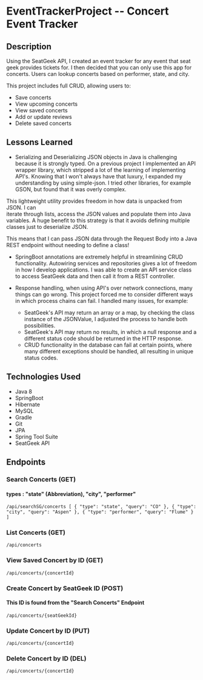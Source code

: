 # EventTrackerProject -- Concert Event Tracker

## Description

Using the SeatGeek API, I created an event tracker for any event that seat geek
provides tickets for. I then decided that you can only use this app for concerts.
Users can lookup concerts based on performer, state, and city.

This project includes full CRUD, allowing users to:

  - Save concerts
  - View upcoming concerts
  - View saved concerts
  - Add or update reviews
  - Delete saved concerts

## Lessons Learned

* Serializing and Deserializing JSON objects in Java is challenging because it is strongly typed.
On a previous project I implemented an API wrapper library, which stripped a lot of the learning
of implementing API's. Knowing that I won't always have that luxury, I expanded my understanding by using simple-json.
I tried other libraries, for example GSON, but found that it was overly complex.

This lightweight utility provides freedom in how data is unpacked from JSON. I can  
iterate through lists, access the JSON values and populate them into Java variables.
A huge benefit to this strategy is that it avoids defining multiple classes just to deserialize JSON.

This means that I can pass JSON data through the Request Body into a Java REST endpoint
without needing to define a class!


* SpringBoot annotations are extremely helpful in streamlining CRUD functionality.
Autowiring services and repositories gives a lot of freedom in how I develop applications.
I was able to create an API service class to access SeatGeek data and then call it from
a REST controller.


* Response handling, when using API's over network connections, many things can go wrong.
This project forced me to consider different ways in which process chains can fail.
I handled many issues, for example:
  - SeatGeek's API may return an array or a map, by checking the class instance of the
  JSONValue, I adjusted the process to handle both possibilities.
  - SeatGeek's API may return no results, in which a null response and a different status code
  should be returned in the HTTP response.
  - CRUD functionality in the database can fail at certain points, where many different exceptions
  should be handled, all resulting in unique status codes.

## Technologies Used

  - Java 8
  - SpringBoot
  - Hibernate
  - MySQL
  - Gradle
  - Git
  - JPA
  - Spring Tool Suite
  - SeatGeek API


## Endpoints

### Search Concerts (GET)

#### types : "state" (Abbreviation), "city", "performer"


`/api/searchSG/concerts
[
    {
        "type": "state",
        "query": "CO"
    },
    {
      "type": "city",
      "query": "Aspen"
    },
    {
        "type": "performer",
        "query": "Flume"
    }
]`


### List Concerts (GET)

`/api/concerts`


### View Saved Concert by ID (GET)

`/api/concerts/{concertId}`


### Create Concert by SeatGeek ID (POST)

#### This ID is found from the "Search Concerts" Endpoint

`/api/concerts/{seatGeekId}`


### Update Concert by ID (PUT)

`/api/concerts/{concertId}`


### Delete Concert by ID (DEL)

`/api/concerts/{concertId}`
